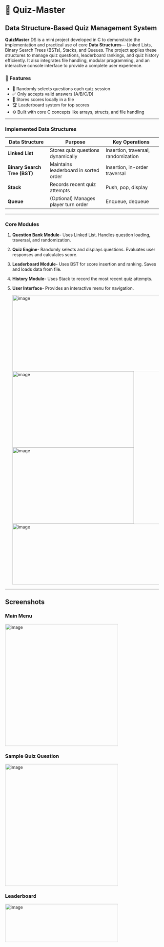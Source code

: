 #  🎯 Quiz-Master
## Data Structure-Based Quiz Management System
**QuizMaster** DS is a mini project developed in C to demonstrate the implementation and practical use of core **Data Structures**— Linked Lists, Binary Search Trees (BSTs), Stacks, and Queues.
The project applies these structures to manage quiz questions, leaderboard rankings, and quiz history efficiently.
It also integrates file handling, modular programming, and an interactive console interface to provide a complete user experience.
### 🧩 Features
- 🎲 Randomly selects questions each quiz session  
- ✅ Only accepts valid answers (A/B/C/D)  
- 💾 Stores scores locally in a file  
- 🏆 Leaderboard system for top scores  
- ⚙️ Built with core C concepts like arrays, structs, and file handling  
----
### Implemented Data Structures

| Data Structure               | Purpose                               | Key Operations                      |
| ---------------------------- | ------------------------------------- | ----------------------------------- |
| **Linked List**              | Stores quiz questions dynamically     | Insertion, traversal, randomization |
| **Binary Search Tree (BST)** | Maintains leaderboard in sorted order | Insertion, in-order traversal       |
| **Stack**                    | Records recent quiz attempts          | Push, pop, display                  |
| **Queue**                    | (Optional) Manages player turn order  | Enqueue, dequeue                    |
----
### Core Modules

1. **Question Bank Module**-
   Uses Linked List.
   Handles question loading, traversal, and randomization.
2. **Quiz Engine**-
   Randomly selects and displays questions.
   Evaluates user responses and calculates score.
3. **Leaderboard Module**-
   Uses BST for score insertion and ranking.
   Saves and loads data from file.
4. **History Module**-
   Uses Stack to record the most recent quiz attempts.
5. **User Interface**-
   Provides an interactive menu for navigation.

   <img width="800" height="250" alt="image" src="https://github.com/user-attachments/assets/ff49d63c-a307-47cc-8b1a-467c7be7a9be" />
   <img width="398" height="250" alt="image" src="https://github.com/user-attachments/assets/9094f136-dd1d-45fc-9c3b-21ab5f5b3fdf" />
   <img width="398" height="250" alt="image" src="https://github.com/user-attachments/assets/307cf82b-5c63-4f1f-95b7-8d96b8ff072f" />
   <img width="800" height="200" alt="image" src="https://github.com/user-attachments/assets/56fa8aa2-6a8d-4085-9a5d-36ea04506c88" />
----
## Screenshots

### Main Menu
<img width="370" height="400" alt="image" src="https://github.com/user-attachments/assets/63355515-ad0e-422c-a90d-54e79be77417" />

### Sample Quiz Question
<img width="370" height="400" alt="image" src="https://github.com/user-attachments/assets/fcdde783-73f8-4048-9045-9fd8c9b43b8a" />

### Leaderboard
<img width="370" height="125" alt="image" src="https://github.com/user-attachments/assets/0388370f-16c9-4271-b734-cbcdfb88d437" />
